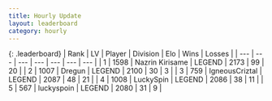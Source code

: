 ```yaml
---
title: Hourly Update
layout: leaderboard
category: hourly
---
```


{: .leaderboard}
| Rank | LV | Player | Division | Elo | Wins | Losses |
| --- | --- | --- | --- | --- | --- | --- |
| <span data-change="0">1</span> | 1598 | <span title="ID: 315148">Nazrin Kirisame</span> | LEGEND | <span data-change="15">2173</span> | <span data-change="3">99</span> | <span data-change="0">20</span> |
| <span data-change="0">2</span> | 1007 | <span title="ID: 337810">Dregun</span> | LEGEND | <span data-change="0">2100</span> | <span data-change="0">30</span> | <span data-change="0">3</span> |
| <span data-change="0">3</span> | 759 | <span title="ID: 69018">IgneousCriztal</span> | LEGEND | <span data-change="0">2087</span> | <span data-change="0">48</span> | <span data-change="0">21</span> |
| <span data-change="0">4</span> | 1008 | <span title="ID: 498412">LuckySpin</span> | LEGEND | <span data-change="0">2086</span> | <span data-change="0">38</span> | <span data-change="0">11</span> |
| <span data-change="0">5</span> | 567 | <span title="ID: 512212">luckyspoin</span> | LEGEND | <span data-change="0">2080</span> | <span data-change="0">31</span> | <span data-change="0">9</span> |